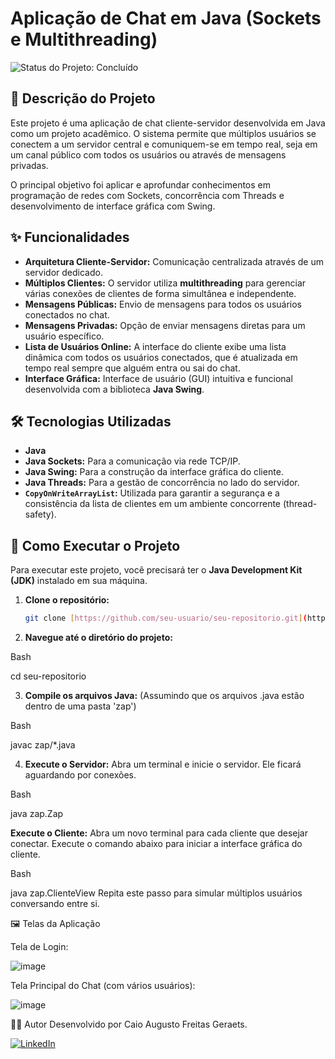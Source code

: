 # Aplicação de Chat em Java (Sockets e Multithreading)

![Status do Projeto: Concluído](https://img.shields.io/badge/status-concluído-brightgreen)

## 📝 Descrição do Projeto

Este projeto é uma aplicação de chat cliente-servidor desenvolvida em Java como um projeto acadêmico. O sistema permite que múltiplos usuários se conectem a um servidor central e comuniquem-se em tempo real, seja em um canal público com todos os usuários ou através de mensagens privadas.

O principal objetivo foi aplicar e aprofundar conhecimentos em programação de redes com Sockets, concorrência com Threads e desenvolvimento de interface gráfica com Swing.

## ✨ Funcionalidades

- **Arquitetura Cliente-Servidor:** Comunicação centralizada através de um servidor dedicado.
- **Múltiplos Clientes:** O servidor utiliza **multithreading** para gerenciar várias conexões de clientes de forma simultânea e independente.
- **Mensagens Públicas:** Envio de mensagens para todos os usuários conectados no chat.
- **Mensagens Privadas:** Opção de enviar mensagens diretas para um usuário específico.
- **Lista de Usuários Online:** A interface do cliente exibe uma lista dinâmica com todos os usuários conectados, que é atualizada em tempo real sempre que alguém entra ou sai do chat.
- **Interface Gráfica:** Interface de usuário (GUI) intuitiva e funcional desenvolvida com a biblioteca **Java Swing**.

## 🛠️ Tecnologias Utilizadas

- **Java**
- **Java Sockets:** Para a comunicação via rede TCP/IP.
- **Java Swing:** Para a construção da interface gráfica do cliente.
- **Java Threads:** Para a gestão de concorrência no lado do servidor.
- **`CopyOnWriteArrayList`:** Utilizada para garantir a segurança e a consistência da lista de clientes em um ambiente concorrente (thread-safety).

## 🚀 Como Executar o Projeto

Para executar este projeto, você precisará ter o **Java Development Kit (JDK)** instalado em sua máquina.

1. **Clone o repositório:**
   ```bash
   git clone [https://github.com/seu-usuario/seu-repositorio.git](https://github.com/seu-usuario/seu-repositorio.git)
   
2. **Navegue até o diretório do projeto:**

Bash

cd seu-repositorio

3. **Compile os arquivos Java:**
(Assumindo que os arquivos .java estão dentro de uma pasta 'zap')

Bash

javac zap/*.java

4. **Execute o Servidor:**
Abra um terminal e inicie o servidor. Ele ficará aguardando por conexões.

Bash

java zap.Zap

**Execute o Cliente:**
Abra um novo terminal para cada cliente que desejar conectar. Execute o comando abaixo para iniciar a interface gráfica do cliente.

Bash

java zap.ClienteView
Repita este passo para simular múltiplos usuários conversando entre si.

🖼️ Telas da Aplicação

Tela de Login:

![image](https://github.com/user-attachments/assets/a7ce9453-7c26-4ff8-aad8-e4c9840946da)

Tela Principal do Chat (com vários usuários):

![image](https://github.com/user-attachments/assets/fd9509ec-c22c-46dc-940f-73df10d0ce46)


👨‍💻 Autor
Desenvolvido por Caio Augusto Freitas Geraets.

[![LinkedIn](https://img.shields.io/badge/linkedin-%230077B5.svg?style=for-the-badge&logo=linkedin&logoColor=white)](https://www.linkedin.com/in/caio-geraets/)
